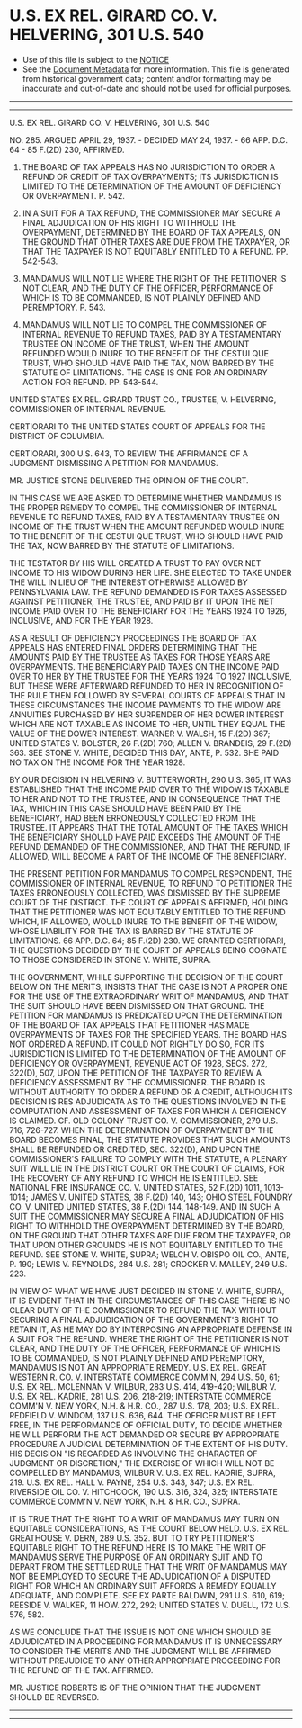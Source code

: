 ---
---

# U.S. EX REL. GIRARD CO. V. HELVERING, 301 U.S. 540

* Use of this file is subject to the [NOTICE](https://github.com/publicdocs/notice/blob/master/NOTICE)
* See the [Document Metadata](../../../) for more information.
  This file is generated from historical government data; content and/or formatting may be inaccurate and out-of-date and should not be used for official purposes.

----------
----------

U.S. EX REL. GIRARD CO. V. HELVERING, 301 U.S. 540

NO. 285.  ARGUED APRIL 29, 1937.  - DECIDED MAY 24, 1937.  - 66 APP. D.C. 64 - 85 F.(2D) 230, AFFIRMED.

1.  THE BOARD OF TAX APPEALS HAS NO JURISDICTION TO ORDER A REFUND OR CREDIT OF TAX OVERPAYMENTS; ITS JURISDICTION IS LIMITED TO THE DETERMINATION OF THE AMOUNT OF DEFICIENCY OR OVERPAYMENT.  P. 542.

2.  IN A SUIT FOR A TAX REFUND, THE COMMISSIONER MAY SECURE A FINAL ADJUDICATION OF HIS RIGHT TO WITHHOLD THE OVERPAYMENT, DETERMINED BY THE BOARD OF TAX APPEALS, ON THE GROUND THAT OTHER TAXES ARE DUE FROM THE TAXPAYER, OR THAT THE TAXPAYER IS NOT EQUITABLY ENTITLED TO A REFUND.  PP. 542-543.

3.  MANDAMUS WILL NOT LIE WHERE THE RIGHT OF THE PETITIONER IS NOT CLEAR, AND THE DUTY OF THE OFFICER, PERFORMANCE OF WHICH IS TO BE COMMANDED, IS NOT PLAINLY DEFINED AND PEREMPTORY.  P. 543.

4.  MANDAMUS WILL NOT LIE TO COMPEL THE COMMISSIONER OF INTERNAL REVENUE TO REFUND TAXES, PAID BY A TESTAMENTARY TRUSTEE ON INCOME OF THE TRUST, WHEN THE AMOUNT REFUNDED WOULD INURE TO THE BENEFIT OF THE CESTUI QUE TRUST, WHO SHOULD HAVE PAID THE TAX, NOW BARRED BY THE STATUTE OF LIMITATIONS.  THE CASE IS ONE FOR AN ORDINARY ACTION FOR REFUND.  PP. 543-544.

UNITED STATES EX REL. GIRARD TRUST CO., TRUSTEE, V. HELVERING, COMMISSIONER OF INTERNAL REVENUE.

CERTIORARI TO THE UNITED STATES COURT OF APPEALS FOR THE DISTRICT OF COLUMBIA.

CERTIORARI, 300 U.S. 643, TO REVIEW THE AFFIRMANCE OF A JUDGMENT DISMISSING A PETITION FOR MANDAMUS.

MR. JUSTICE STONE DELIVERED THE OPINION OF THE COURT.

IN THIS CASE WE ARE ASKED TO DETERMINE WHETHER MANDAMUS IS THE PROPER REMEDY TO COMPEL THE COMMISSIONER OF INTERNAL REVENUE TO REFUND TAXES, PAID BY A TESTAMENTARY TRUSTEE ON INCOME OF THE TRUST WHEN THE AMOUNT REFUNDED WOULD INURE TO THE BENEFIT OF THE CESTUI QUE TRUST, WHO SHOULD HAVE PAID THE TAX, NOW BARRED BY THE STATUTE OF LIMITATIONS.

THE TESTATOR BY HIS WILL CREATED A TRUST TO PAY OVER NET INCOME TO HIS WIDOW DURING HER LIFE.  SHE ELECTED TO TAKE UNDER THE WILL IN LIEU OF THE INTEREST OTHERWISE ALLOWED BY PENNSYLVANIA LAW.  THE REFUND DEMANDED IS FOR TAXES ASSESSED AGAINST PETITIONER, THE TRUSTEE, AND PAID BY IT UPON THE NET INCOME PAID OVER TO THE BENEFICIARY FOR THE YEARS 1924 TO 1926, INCLUSIVE, AND FOR THE YEAR 1928.

AS A RESULT OF DEFICIENCY PROCEEDINGS THE BOARD OF TAX APPEALS HAS ENTERED FINAL ORDERS DETERMINING THAT THE AMOUNTS PAID BY THE TRUSTEE AS TAXES FOR THOSE YEARS ARE OVERPAYMENTS.  THE BENEFICIARY PAID TAXES ON THE INCOME PAID OVER TO HER BY THE TRUSTEE FOR THE YEARS 1924 TO 1927 INCLUSIVE, BUT THESE WERE AFTERWARD REFUNDED TO HER IN RECOGNITION OF THE RULE THEN FOLLOWED BY SEVERAL COURTS OF APPEALS THAT IN THESE CIRCUMSTANCES THE INCOME PAYMENTS TO THE WIDOW ARE ANNUITIES PURCHASED BY HER SURRENDER OF HER DOWER INTEREST WHICH ARE NOT TAXABLE AS INCOME TO HER, UNTIL THEY EQUAL THE VALUE OF THE DOWER INTEREST.  WARNER V. WALSH, 15 F.(2D) 367; UNITED STATES V. BOLSTER, 26 F.(2D) 760; ALLEN V. BRANDEIS, 29 F.(2D) 363.  SEE STONE V. WHITE, DECIDED THIS DAY, ANTE, P. 532.  SHE PAID NO TAX ON THE INCOME FOR THE YEAR 1928.

BY OUR DECISION IN HELVERING V. BUTTERWORTH, 290 U.S. 365, IT WAS ESTABLISHED THAT THE INCOME PAID OVER TO THE WIDOW IS TAXABLE TO HER AND NOT TO THE TRUSTEE, AND IN CONSEQUENCE THAT THE TAX, WHICH IN THIS CASE SHOULD HAVE BEEN PAID BY THE BENEFICIARY, HAD BEEN ERRONEOUSLY COLLECTED FROM THE TRUSTEE.  IT APPEARS THAT THE TOTAL AMOUNT OF THE TAXES WHICH THE BENEFICIARY SHOULD HAVE PAID EXCEEDS THE AMOUNT OF THE REFUND DEMANDED OF THE COMMISSIONER, AND THAT THE REFUND, IF ALLOWED, WILL BECOME A PART OF THE INCOME OF THE BENEFICIARY.

THE PRESENT PETITION FOR MANDAMUS TO COMPEL RESPONDENT, THE COMMISSIONER OF INTERNAL REVENUE, TO REFUND TO PETITIONER THE TAXES ERRONEOUSLY COLLECTED, WAS DISMISSED BY THE SUPREME COURT OF THE DISTRICT.  THE COURT OF APPEALS AFFIRMED, HOLDING THAT THE PETITIONER WAS NOT EQUITABLY ENTITLED TO THE REFUND WHICH, IF ALLOWED, WOULD INURE TO THE BENEFIT OF THE WIDOW, WHOSE LIABILITY FOR THE TAX IS BARRED BY THE STATUTE OF LIMITATIONS.  66 APP. D.C. 64; 85 F.(2D) 230.  WE GRANTED CERTIORARI, THE QUESTIONS DECIDED BY THE COURT OF APPEALS BEING COGNATE TO THOSE CONSIDERED IN STONE V. WHITE, SUPRA.

THE GOVERNMENT, WHILE SUPPORTING THE DECISION OF THE COURT BELOW ON THE MERITS, INSISTS THAT THE CASE IS NOT A PROPER ONE FOR THE USE OF THE EXTRAORDINARY WRIT OF MANDAMUS, AND THAT THE SUIT SHOULD HAVE BEEN DISMISSED ON THAT GROUND.  THE PETITION FOR MANDAMUS IS PREDICATED UPON THE DETERMINATION OF THE BOARD OF TAX APPEALS THAT PETITIONER HAS MADE OVERPAYMENTS OF TAXES FOR THE SPECIFIED YEARS.  THE BOARD HAS NOT ORDERED A REFUND.  IT COULD NOT RIGHTLY DO SO, FOR ITS JURISDICTION IS LIMITED TO THE DETERMINATION OF THE AMOUNT OF DEFICIENCY OR OVERPAYMENT, REVENUE ACT OF 1928, SECS. 272, 322(D), 507, UPON THE PETITION OF THE TAXPAYER TO REVIEW A DEFICIENCY ASSESSMENT BY THE COMMISSIONER.  THE BOARD IS WITHOUT AUTHORITY TO ORDER A REFUND OR A CREDIT, ALTHOUGH ITS DECISION IS RES ADJUDICATA AS TO THE QUESTIONS INVOLVED IN THE COMPUTATION AND ASSESSMENT OF TAXES FOR WHICH A DEFICIENCY IS CLAIMED.  CF. OLD COLONY TRUST CO. V. COMMISSIONER, 279 U.S. 716, 726-727.  WHEN THE DETERMINATION OF OVERPAYMENT BY THE BOARD BECOMES FINAL, THE STATUTE PROVIDES THAT SUCH AMOUNTS SHALL BE REFUNDED OR CREDITED, SEC. 322(D), AND UPON THE COMMISSIONER'S FAILURE TO COMPLY WITH THE STATUTE, A PLENARY SUIT WILL LIE IN THE DISTRICT COURT OR THE COURT OF CLAIMS, FOR THE RECOVERY OF ANY REFUND TO WHICH HE IS ENTITLED.  SEE NATIONAL FIRE INSURANCE CO. V. UNITED STATES, 52 F.(2D) 1011, 1013-1014; JAMES V. UNITED STATES, 38 F.(2D) 140, 143; OHIO STEEL FOUNDRY CO. V. UNITED UNITED STATES, 38 F.(2D) 144, 148-149.  AND IN SUCH A SUIT THE COMMISSIONER MAY SECURE A FINAL ADJUDICATION OF HIS RIGHT TO WITHHOLD THE OVERPAYMENT DETERMINED BY THE BOARD, ON THE GROUND THAT OTHER TAXES ARE DUE FROM THE TAXPAYER, OR THAT UPON OTHER GROUNDS HE IS NOT EQUITABLY ENTITLED TO THE REFUND.  SEE STONE V. WHITE, SUPRA; WELCH V. OBISPO OIL CO., ANTE, P. 190; LEWIS V. REYNOLDS, 284 U.S. 281; CROCKER V. MALLEY, 249 U.S. 223.

IN VIEW OF WHAT WE HAVE JUST DECIDED IN STONE V. WHITE, SUPRA, IT IS EVIDENT THAT IN THE CIRCUMSTANCES OF THIS CASE THERE IS NO CLEAR DUTY OF THE COMMISSIONER TO REFUND THE TAX WITHOUT SECURING A FINAL ADJUDICATION OF THE GOVERNMENT'S RIGHT TO RETAIN IT, AS HE MAY DO BY INTERPOSING AN APPROPRIATE DEFENSE IN A SUIT FOR THE REFUND.  WHERE THE RIGHT OF THE PETITIONER IS NOT CLEAR, AND THE DUTY OF THE OFFICER, PERFORMANCE OF WHICH IS TO BE COMMANDED, IS NOT PLAINLY DEFINED AND PEREMPTORY, MANDAMUS IS NOT AN APPROPRIATE REMEDY.  U.S. EX REL. GREAT WESTERN R. CO. V. INTERSTATE COMMERCE COMM'N, 294 U.S. 50, 61; U.S. EX REL. MCLENNAN V. WILBUR, 283 U.S. 414, 419-420; WILBUR V. U.S. EX REL. KADRIE, 281 U.S. 206, 218-219; INTERSTATE COMMERCE COMM'N V. NEW YORK, N.H. & H.R. CO., 287 U.S. 178, 203; U.S. EX REL. REDFIELD V. WINDOM, 137 U.S. 636, 644.  THE OFFICER MUST BE LEFT FREE, IN THE PERFORMANCE OF OFFICIAL DUTY, TO DECIDE WHETHER HE WILL PERFORM THE ACT DEMANDED OR SECURE BY APPROPRIATE PROCEDURE A JUDICIAL DETERMINATION OF THE EXTENT OF HIS DUTY.  HIS DECISION "IS REGARDED AS INVOLVING THE CHARACTER OF JUDGMENT OR DISCRETION," THE EXERCISE OF WHICH WILL NOT BE COMPELLED BY MANDAMUS, WILBUR V. U.S. EX REL. KADRIE, SUPRA, 219.  U.S. EX REL. HALL V. PAYNE, 254 U.S. 343, 347; U.S. EX REL. RIVERSIDE OIL CO. V. HITCHCOCK, 190 U.S. 316, 324, 325; INTERSTATE COMMERCE COMM'N V. NEW YORK, N.H. & H.R. CO., SUPRA.

IT IS TRUE THAT THE RIGHT TO A WRIT OF MANDAMUS MAY TURN ON EQUITABLE CONSIDERATIONS, AS THE COURT BELOW HELD.  U.S. EX REL. GREATHOUSE V. DERN, 289 U.S. 352.  BUT TO TRY PETITIONER'S EQUITABLE RIGHT TO THE REFUND HERE IS TO MAKE THE WRIT OF MANDAMUS SERVE THE PURPOSE OF AN ORDINARY SUIT AND TO DEPART FROM THE SETTLED RULE THAT THE WRIT OF MANDAMUS MAY NOT BE EMPLOYED TO SECURE THE ADJUDICATION OF A DISPUTED RIGHT FOR WHICH AN ORDINARY SUIT AFFORDS A REMEDY EQUALLY ADEQUATE, AND COMPLETE.  SEE EX PARTE BALDWIN, 291 U.S. 610, 619; REESIDE V. WALKER, 11 HOW.  272, 292; UNITED STATES V. DUELL, 172 U.S. 576, 582.

AS WE CONCLUDE THAT THE ISSUE IS NOT ONE WHICH SHOULD BE ADJUDICATED IN A PROCEEDING FOR MANDAMUS IT IS UNNECESSARY TO CONSIDER THE MERITS AND THE JUDGMENT WILL BE AFFIRMED WITHOUT PREJUDICE TO ANY OTHER APPROPRIATE PROCEEDING FOR THE REFUND OF THE TAX.  AFFIRMED.

MR. JUSTICE ROBERTS IS OF THE OPINION THAT THE JUDGMENT SHOULD BE REVERSED.


----------
----------

